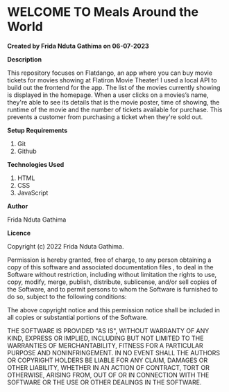 # WELCOME TO Meals Around the World
**Created by Frida Nduta Gathima on 06-07-2023**

**Description**

This repository focuses on Flatdango, an app where you can buy movie tickets for movies showing at Flatiron Movie Theater! I used a local API to build out the frontend for the app.
The list of the movies currently showing is displayed in the homepage.
When a user clicks on a movies’s name, they're able to see its details that is the movie poster, time of showing, the runtime of the movie and the number of tickets available for purchase. This prevents a customer from purchasing a ticket when they're sold out.


**Setup Requirements**

1. Git
2. Github

**Technologies Used**

1. HTML
2. CSS
3. JavaScript

**Author**

Frida Nduta Gathima

**Licence**

Copyright (c) 2022 Frida Nduta Gathima.

Permission is hereby granted, free of charge, to any person obtaining a copy of this software and associated documentation files , to deal in the Software without restriction, including without limitation the rights to use, copy, modify, merge, publish, distribute, sublicense, and/or sell copies of the Software, and to permit persons to whom the Software is furnished to do so, subject to the following conditions:

The above copyright notice and this permission notice shall be included in all copies or substantial portions of the Software.

THE SOFTWARE IS PROVIDED "AS IS", WITHOUT WARRANTY OF ANY KIND, EXPRESS OR IMPLIED, INCLUDING BUT NOT LIMITED TO THE WARRANTIES OF MERCHANTABILITY, FITNESS FOR A PARTICULAR PURPOSE AND NONINFRINGEMENT. IN NO EVENT SHALL THE AUTHORS OR COPYRIGHT HOLDERS BE LIABLE FOR ANY CLAIM, DAMAGES OR OTHER LIABILITY, WHETHER IN AN ACTION OF CONTRACT, TORT OR OTHERWISE, ARISING FROM, OUT OF OR IN CONNECTION WITH THE SOFTWARE OR THE USE OR OTHER DEALINGS IN THE SOFTWARE.